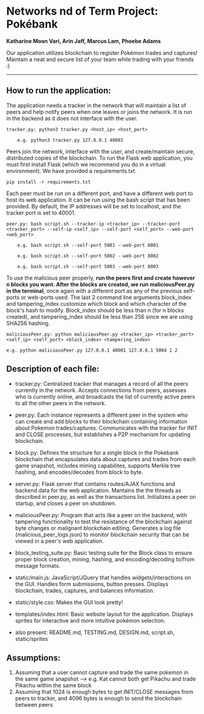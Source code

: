 # Networks nd of Term Project: Pokébank

**Katharine Moon Vari, Arin Jaff, Marcus Lam, Phoebe Adams**

Our application utilizes blockchain to register Pokémon trades and captures!
Maintain a neat and secure list of your team while trading with your friends :)

---

## How to run the application:

The application needs a tracker in the network that will maintain a list of
peers and help notify peers when one leaves or joins the network. It is run in
the backend as it does not interface with the user.

    tracker.py: python3 tracker.py <host_ip> <host_port>

        e.g. python3 tracker.py 127.0.0.1 40001

Peers join the network, interface with the user, and create/maintain secure,
distributed copies of the blockchain. To run the Flask web application, you must
first install Flask (which we recommend you do in a virtual environment). We
have provided a requirements.txt.

    pip install -r requirements.txt

Each peer must be run on a different port, and have a different web port to host
its web application. It can be run using the bash script that has been provided.
By default, the IP addresses will be set to localhost, and the tracker port is
set to 40001.

    peer.py: bash script.sh --tracker-ip <tracker_ip> --tracker-port
    <tracker_port> --self-ip <self_ip> --self-port <self_port> --web-port
    <web_port>

        e.g. bash script.sh --self-port 5001 --web-port 8001

        e.g. bash script.sh --self-port 5002 --web-port 8002

        e.g. bash script.sh --self-port 5003 --web-port 8003

To use the malicious peer properly, **run the peers first and create however n blocks you want. After the blocks are created, we run maliciousPeer.py in the terminal**, once again with a different port as any of the previous self-ports or web-ports used. The last 2 command line arguments block_index and tampering_index customize which block and which character of the block's hash to modify. Block_index should be less than n (for n blocks created), and tampering_index should be less than 256 since we are using SHA256 hashing.

    maliciousPeer.py: python maliciousPeer.py <tracker_ip> <tracker_port> <self_ip> <self_port> <block_index> <tampering_index>

    e.g. python maliciousPeer.py 127.0.0.1 40001 127.0.0.1 5004 1 2

## Description of each file:

-   tracker.py: Centralized tracker that manages a record of all the peers
    currently in the network. Accepts connections from peers, assesses who is currently online, and broadcasts the list of currently active peers to all the other peers in the network.

-   peer.py: Each instance represents a different peer in the system who can
    create and add blocks to their blockchain containing information about Pokemon trades/captures. Communicates with the tracker for INIT and CLOSE processes, but establishes a P2P mechanism for updating blockchain.

-   block.py: Defines the structure for a single block in the Pokebank blockchain
    that encapsulates data about captures and trades from each game snapshot, includes mining capabilites, supports Merkle tree hashing, and encodes/decodes from block to byte.

-   server.py: Flask server that contains routes/AJAX functions and backend data
    for the web application. Mantains the the threads as described in peer.py, as
    well as the transactions list. Initializes a peer on startup, and closes a peer
    on shutdown.

-   maliciousPeer.py: Program that acts like a peer on the backend, with tampering
    functionality to test the resistance of the blockchain against byte changes or
    malignant blockchain editing. Generates a log file (malicious_peer_logs.json) to
    monitor blockchain security that can be viewed in a peer's web application.

-   block_testing_suite.py: Basic testing suite for the Block class to ensure
    proper block creation, mining, hashing, and encoding/decoding to/from message
    formats.

-   static/main.js: JavaScript/JQuery that handles widgets/interactions on the
    GUI. Handles form submissions, button presses. Displays blockchain, trades,
    captures, and balances information.

-   static/style.css: Makes the GUI look pretty!

-   templates/index.html: Basic website layout for the application. Displays
    sprites for interactive and more intuitive pokémon selection.

-   also present: README.md, TESTING.md, DESIGN.md, script.sh, static/sprites

## Assumptions:

1. Assuming that a user cannot capture and trade the same pokemon in the same game snapshot --> e.g. Kat cannot both get Pikachu and trade Pikachu within the same block
2. Assuming that 1024 is enough bytes to get INIT/CLOSE messages from peers to tracker, and 4096 bytes is enough to send the blockchain between peers
